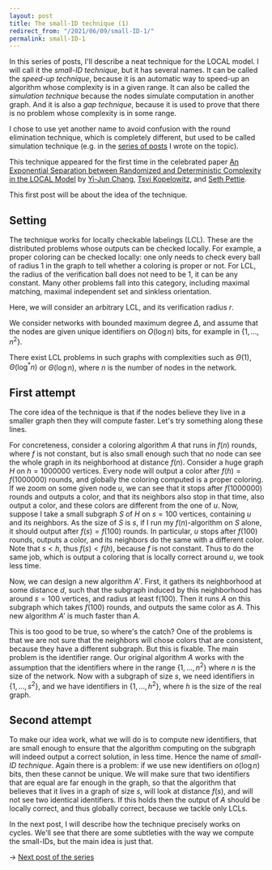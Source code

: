 ```yaml
---
layout: post
title: The small-ID technique (1)
redirect_from: "/2021/06/09/small-ID-1/"
permalink: small-ID-1
---
```


In this series of posts, I'll describe a neat technique for the LOCAL model. 
I will call it the *small-ID technique*, but it has several names.
It can be called the *speed-up technique*, because it is an automatic way
to speed-up an algorithm whose complexity is in a given range.
It can also be called the *simulation technique* because the nodes simulate
computation in another graph.
And it is also a *gap technique*, because it is used to prove that there
is no problem whose complexity is in some range.

I chose to use yet another name to avoid confusion with the round elimination
technique, which is completely different, but used to be called simulation
technique (e.g. in the
[series of posts](https://discrete-notes.github.io/simulation-1) I wrote on the
topic).

This technique appeared for the first time in the celebrated paper
[An Exponential Separation between Randomized and Deterministic Complexity in the LOCAL Model](https://epubs.siam.org/doi/10.1137/17M1117537)
by [Yi-Jun Chang](https://sites.google.com/a/umich.edu/yi-jun-chang/),
[Tsvi Kopelowitz](https://sites.google.com/site/kopelot/), and
[Seth Pettie](https://web.eecs.umich.edu/~pettie/).

This first post will be about the idea of the technique.


## Setting 
The technique works for locally checkable labelings (LCL).
These are the distributed problems whose outputs can be checked locally.
For example, a proper coloring can be checked locally:
one only needs to check every ball of radius 1 in the graph to tell whether 
a coloring is proper or not. 
For LCL, the radius of the verification ball does not need to be 1, it can be
any constant.
Many other problems
fall into this category, including maximal matching, maximal independent set and
sinkless orientation.

Here, we will consider an arbitrary LCL, and its verification radius $r$.

We consider networks with bounded maximum degree $\Delta$, and assume that 
the nodes are given unique identifiers on $O(\log n)$ bits, for example 
in $\{1,...,n^2\}$.

There exist LCL problems in such graphs with 
complexities such as $\Theta(1)$, $\Theta(\log^*n)$ or $\Theta(\log n)$, 
where $n$ is the number of nodes in the network. 

 
## First attempt

The core idea of the technique is that if the nodes believe they live in a
smaller graph then they will compute faster. Let's try something along these 
lines. 

For concreteness, consider a coloring algorithm $A$ that runs in $f(n)$ 
rounds, where $f$ is not constant, but is also small enough such that no node
can see the whole graph in its neighborhood at distance $f(n)$.
Consider a  huge graph $H$ on $h=1000000$ vertices. 
Every node will output a color after $f(h)=f(1000000)$ rounds, and 
globally the coloring computed is a proper coloring.
If we zoom on some given node $u$, we can see that it stops after 
$f(1000000)$ rounds and outputs a color, and that its neighbors also stop in 
that time, also output a color, and these colors are different from the one 
of $u$. 
Now, suppose I take a small subgraph $S$ of $H$ on $s=100$ vertices, 
containing $u$ and its neighbors.
As the size of $S$ is $s$, if I run my $f(n)$-algorithm on $S$ alone, it should
output after $f(s)=f(100)$ rounds. In particular, $u$ stops after $f(100)$ 
rounds, outputs a color, and its neighbors do the same with a different color. 
Note that $s < h$, thus $f(s) < f(h)$, because $f$ is not constant.
Thus to do the same job, which is output a coloring that
is locally correct around $u$, we took less time.

Now, we can design a new algorithm $A'$.
First, it gathers its neighborhood at some distance $d$, such that the subgraph
induced by this neighborhood has around $s=100$ vertices, and radius at least
f(100). Then it runs $A$ on this subgraph which takes $f(100)$ rounds, and
outputs the same color as $A$. 
This new algorithm $A'$ is much faster than $A$. 

This is too good to be true, so where's the catch?
One of the problems is that we are not sure that the neighbors will chose colors
that are consistent, because they have a different subgraph. But this is fixable.
The main problem is the identifier range.
Our original algorithm $A$ works with the assumption that the 
identifiers where in the range $\{1,...,n^2\}$ where $n$ is the size of the 
network.
Now with a subgraph of size $s$, we need identifiers in $\{1,...,s^2\}$,
and we have identifiers in $\{1,...,h^2\}$, where $h$ is the size of
the real graph. 

## Second attempt 

To make our idea work, what we will do is to compute new identifiers, that
are small enough to ensure that the algorithm computing on the subgraph 
will indeed output a correct solution, in less time. 
Hence the name of *small-ID technique*. 
Again there is a problem: if we use new identifiers on $o(\log n)$ bits, then 
these cannot be unique. 
We will make sure that two identifiers that are equal are 
far enough in the graph, so that the algorithm that believes that it lives 
in a graph of size $s$, will look at distance $f(s)$, and will not see two 
identical identifiers. If this holds then the output of $A$ should be 
locally correct, and thus globally correct, because we tackle only LCLs. 

In the next post, I will describe how the technique precisely works on cycles. 
We'll see that there are some subtleties with the way we compute the small-IDs, 
but the main idea is just that.

$\rightarrow$ [Next post of the series](https://discrete-notes.github.io/small-ID-2)

 
